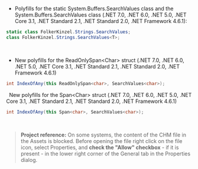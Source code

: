 ﻿- Polyfills for the static System.Buffers.SearchValues class and the System.Buffers.SearchValues<char> class (.NET 7.0, .NET 6.0, .NET 5.0, .NET Core 3.1, .NET Standard 2.1, .NET Standard 2.0, .NET Framework 4.6.1):
```csharp
static class FolkerKinzel.Strings.SearchValues;
class FolkerKinzel.Strings.SearchValues<T>;
```
&nbsp;
- New polyfills for the ReadOnlySpan&lt;Char&gt; struct (.NET 7.0, .NET 6.0, .NET 5.0, .NET Core 3.1, .NET Standard 2.1, .NET Standard 2.0, .NET Framework 4.6.1)
```csharp
int IndexOfAny(this ReadOnlySpan<char>, SearchValues<char>);
```
&nbsp;
New polyfills for the Span&lt;Char&gt; struct (.NET 7.0, .NET 6.0, .NET 5.0, .NET Core 3.1, .NET Standard 2.1, .NET Standard 2.0, .NET Framework 4.6.1)
```csharp
int IndexOfAny(this Span<char>, SearchValues<char>);
```
&nbsp;
> **Project reference:** On some systems, the content of the CHM file in the Assets is blocked. Before opening the file right click on the file icon, select Properties, and **check the "Allow" checkbox** - if it is present - in the lower right corner of the General tab in the Properties dialog.